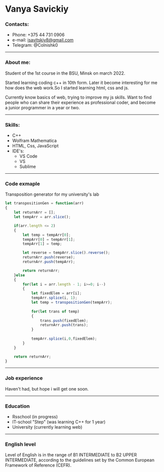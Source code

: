 # Vanya Savickiy

### Contacts:

* Phone: +375 44 731 0906
* e-mail: <isavitskiy8@gmail.com>
* Telegram: @Colnishk0

---

### About me:
Student of the 1st course in the BSU, Minsk on march 2022.

Started learning coding c++ in 10th form. Later it become interesting for me how does the web work.So I started learning html, css and js.

Currently know basics of web, trying to improve my js skills. Want to find people who can share their experience as professional coder, and become a junior programmer in a year or two.

---

### Skills:

* C++
* Wolfram Mathematica
* HTML, Css, JavaScript
* IDE's:
    * VS Code
    * VS
    * Sublime

---

### Code exmaple

Transposition generator for my university's lab

```javascript
let transpositionGen = function(arr)
{
    let returnArr = [];
    let tempArr = arr.slice();

    if(arr.length <= 2)
    {
        let temp = tempArr[0];
        tempArr[0] = tempArr[1];
        tempArr[1] = temp;

        let reverse = tempArr.slice().reverse();
        returnArr.push(reverse);
        returnArr.push(tempArr);

        return returnArr;
    }else
    {
        for(let i = arr.length - 1; i>=0; i--)
        {
            let fixedElem = arr[i];
            tempArr.splice(i, 1);
            let temp = transpositionGen(tempArr);
            
            for(let trans of temp)
            {
                trans.push(fixedElem);
                returnArr.push(trans);
            }
            
            tempArr.splice(i,0,fixedElem);
        }
    }

    return returnArr;
}
```
---

### Job experience

Haven't had, but hope i will get one soon.

---

### Education

* Rsschool (in progress)
* IT-school "Step" (was learning C++ for 1 year)
* University (currently learning web)

---

### English level

Level of English is in the range of B1 INTERMEDIATE to B2 UPPER INTERMEDIATE, according to the guidelines set by the Common European Framework of Reference (CEFR).

